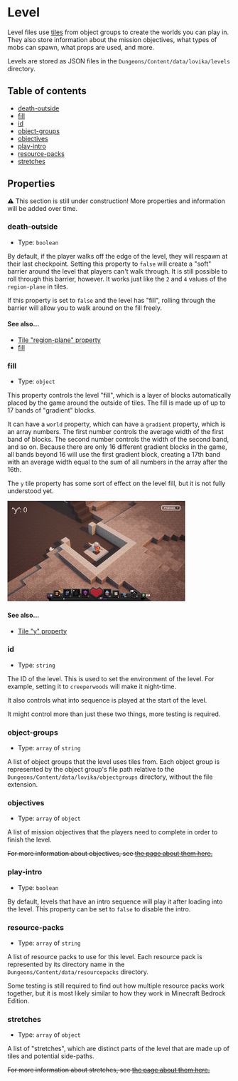 # Level

Level files use [tiles](/docs/Tile.md) from object groups to create the worlds you can play in. They also store information about the mission objectives, what types of mobs can spawn, what props are used, and more.

Levels are stored as JSON files in the `Dungeons/Content/data/lovika/levels` directory.

## Table of contents

- [death-outside](#death-outside)
- [fill](#fill)
- [id](#id)
- [object-groups](#object-groups)
- [objectives](#objectives)
- [play-intro](#play-intro)
- [resource-packs](#resource-packs)
- [stretches](#stretches)

## Properties

:warning: This section is still under construction! More properties and information will be added over time.


### death-outside

- Type: `boolean`

By default, if the player walks off the edge of the level, they will respawn at their last checkpoint. Setting this property to `false` will create a "soft" barrier around the level that players can't walk through. It is still possible to roll through this barrier, however. It works just like the `2` and `4` values of the `region-plane` in tiles.

If this property is set to `false` and the level has "fill", rolling through the barrier will allow you to walk around on the fill freely.

#### See also...
- [Tile "region-plane" property](/docs/Tile.md#region-plane)
- [fill](#fill)


### fill

- Type: `object`

This property controls the level "fill", which is a layer of blocks automatically placed by the game around the outside of tiles. The fill is made up of up to 17 bands of "gradient" blocks.

It can have a `world` property, which can have a `gradient` property, which is an array numbers. The first number controls the average width of the first band of blocks. The second number controls the width of the second band, and so on. Because there are only 16 different gradient blocks in the game, all bands beyond 16 will use the first gradient block, creating a 17th band with an average width equal to the sum of all numbers in the array after the 16th.

The `y` tile property has some sort of effect on the level fill, but it is not fully understood yet.

![y property affecting the level fill](/docs/y.gif)

#### See also...
- [Tile "y" property](/docs/Tile.md#y)


### id

- Type: `string`

The ID of the level. This is used to set the environment of the level. For example, setting it to `creeperwoods` will make it night-time.

It also controls what into sequence is played at the start of the level.

It might control more than just these two things, more testing is required.


### object-groups

- Type: `array` of `string`

A list of object groups that the level uses tiles from. Each object group is represented by the object group's file path relative to the `Dungeons/Content/data/lovika/objectgroups` directory, without the file extension.


### objectives

- Type: `array` of `object`

A list of mission objectives that the players need to complete in order to finish the level.

~~For more information about objectives, see [the page about them here.](/docs/Objective.md)~~


### play-intro

- Type: `boolean`

By default, levels that have an intro sequence will play it after loading into the level. This property can be set to `false` to disable the intro.


### resource-packs

- Type: `array` of `string`

A list of resource packs to use for this level. Each resource pack is represented by its directory name in the `Dungeons/Content/data/resourcepacks` directory.

Some testing is still required to find out how multiple resource packs work together, but it is most likely similar to how they work in Minecraft Bedrock Edition.


### stretches

- Type: `array` of `object`

A list of "stretches", which are distinct parts of the level that are made up of tiles and potential side-paths.

~~For more information about stretches, see [the page about them here.](/docs/Stretch.md)~~